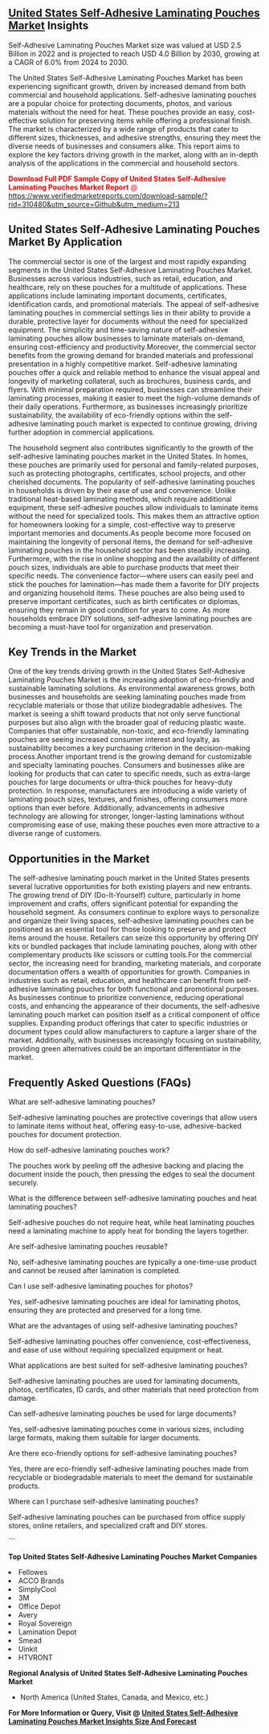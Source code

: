 <h2><a href="https://www.verifiedmarketreports.com/download-sample/?rid=310480&amp;utm_source=Github&amp;utm_medium=213" target="_blank">United States Self-Adhesive Laminating Pouches Market</a> Insights</h2><p>Self-Adhesive Laminating Pouches Market size was valued at USD 2.5 Billion in 2022 and is projected to reach USD 4.0 Billion by 2030, growing at a CAGR of 6.0% from 2024 to 2030.</p><p><p>The United States Self-Adhesive Laminating Pouches Market has been experiencing significant growth, driven by increased demand from both commercial and household applications. Self-adhesive laminating pouches are a popular choice for protecting documents, photos, and various materials without the need for heat. These pouches provide an easy, cost-effective solution for preserving items while offering a professional finish. The market is characterized by a wide range of products that cater to different sizes, thicknesses, and adhesive strengths, ensuring they meet the diverse needs of businesses and consumers alike. This report aims to explore the key factors driving growth in the market, along with an in-depth analysis of the applications in the commercial and household sectors.<p><span class=""><span style="color: #ff0000;"><strong>Download Full PDF Sample Copy of United States Self-Adhesive Laminating Pouches Market Report</strong> @ </span><a href="https://www.verifiedmarketreports.com/download-sample/?rid=310480&amp;utm_source=Github&amp;utm_medium=213" target="_blank">https://www.verifiedmarketreports.com/download-sample/?rid=310480&amp;utm_source=Github&amp;utm_medium=213</a></span></p></p><h2>United States Self-Adhesive Laminating Pouches Market By Application</h2><p>The commercial sector is one of the largest and most rapidly expanding segments in the United States Self-Adhesive Laminating Pouches Market. Businesses across various industries, such as retail, education, and healthcare, rely on these pouches for a multitude of applications. These applications include laminating important documents, certificates, identification cards, and promotional materials. The appeal of self-adhesive laminating pouches in commercial settings lies in their ability to provide a durable, protective layer for documents without the need for specialized equipment. The simplicity and time-saving nature of self-adhesive laminating pouches allow businesses to laminate materials on-demand, ensuring cost-efficiency and productivity.Moreover, the commercial sector benefits from the growing demand for branded materials and professional presentation in a highly competitive market. Self-adhesive laminating pouches offer a quick and reliable method to enhance the visual appeal and longevity of marketing collateral, such as brochures, business cards, and flyers. With minimal preparation required, businesses can streamline their laminating processes, making it easier to meet the high-volume demands of their daily operations. Furthermore, as businesses increasingly prioritize sustainability, the availability of eco-friendly options within the self-adhesive laminating pouch market is expected to continue growing, driving further adoption in commercial applications.</p><p>The household segment also contributes significantly to the growth of the self-adhesive laminating pouches market in the United States. In homes, these pouches are primarily used for personal and family-related purposes, such as protecting photographs, certificates, school projects, and other cherished documents. The popularity of self-adhesive laminating pouches in households is driven by their ease of use and convenience. Unlike traditional heat-based laminating methods, which require additional equipment, these self-adhesive pouches allow individuals to laminate items without the need for specialized tools. This makes them an attractive option for homeowners looking for a simple, cost-effective way to preserve important memories and documents.As people become more focused on maintaining the longevity of personal items, the demand for self-adhesive laminating pouches in the household sector has been steadily increasing. Furthermore, with the rise in online shopping and the availability of different pouch sizes, individuals are able to purchase products that meet their specific needs. The convenience factor—where users can easily peel and stick the pouches for lamination—has made them a favorite for DIY projects and organizing household items. These pouches are also being used to preserve important certificates, such as birth certificates or diplomas, ensuring they remain in good condition for years to come. As more households embrace DIY solutions, self-adhesive laminating pouches are becoming a must-have tool for organization and preservation.</p><h2>Key Trends in the Market</h2><p>One of the key trends driving growth in the United States Self-Adhesive Laminating Pouches Market is the increasing adoption of eco-friendly and sustainable laminating solutions. As environmental awareness grows, both businesses and households are seeking laminating pouches made from recyclable materials or those that utilize biodegradable adhesives. The market is seeing a shift toward products that not only serve functional purposes but also align with the broader goal of reducing plastic waste. Companies that offer sustainable, non-toxic, and eco-friendly laminating pouches are seeing increased consumer interest and loyalty, as sustainability becomes a key purchasing criterion in the decision-making process.Another important trend is the growing demand for customizable and specialty laminating pouches. Consumers and businesses alike are looking for products that can cater to specific needs, such as extra-large pouches for large documents or ultra-thick pouches for heavy-duty protection. In response, manufacturers are introducing a wide variety of laminating pouch sizes, textures, and finishes, offering consumers more options than ever before. Additionally, advancements in adhesive technology are allowing for stronger, longer-lasting laminations without compromising ease of use, making these pouches even more attractive to a diverse range of customers.</p><h2>Opportunities in the Market</h2><p>The self-adhesive laminating pouch market in the United States presents several lucrative opportunities for both existing players and new entrants. The growing trend of DIY (Do-It-Yourself) culture, particularly in home improvement and crafts, offers significant potential for expanding the household segment. As consumers continue to explore ways to personalize and organize their living spaces, self-adhesive laminating pouches can be positioned as an essential tool for those looking to preserve and protect items around the house. Retailers can seize this opportunity by offering DIY kits or bundled packages that include laminating pouches, along with other complementary products like scissors or cutting tools.For the commercial sector, the increasing need for branding, marketing materials, and corporate documentation offers a wealth of opportunities for growth. Companies in industries such as retail, education, and healthcare can benefit from self-adhesive laminating pouches for both functional and promotional purposes. As businesses continue to prioritize convenience, reducing operational costs, and enhancing the appearance of their documents, the self-adhesive laminating pouch market can position itself as a critical component of office supplies. Expanding product offerings that cater to specific industries or document types could allow manufacturers to capture a larger share of the market. Additionally, with businesses increasingly focusing on sustainability, providing green alternatives could be an important differentiator in the market.</p><h2>Frequently Asked Questions (FAQs)</h2><p>What are self-adhesive laminating pouches?</p><p>Self-adhesive laminating pouches are protective coverings that allow users to laminate items without heat, offering easy-to-use, adhesive-backed pouches for document protection.</p><p>How do self-adhesive laminating pouches work?</p><p>The pouches work by peeling off the adhesive backing and placing the document inside the pouch, then pressing the edges to seal the document securely.</p><p>What is the difference between self-adhesive laminating pouches and heat laminating pouches?</p><p>Self-adhesive pouches do not require heat, while heat laminating pouches need a laminating machine to apply heat for bonding the layers together.</p><p>Are self-adhesive laminating pouches reusable?</p><p>No, self-adhesive laminating pouches are typically a one-time-use product and cannot be reused after lamination is completed.</p><p>Can I use self-adhesive laminating pouches for photos?</p><p>Yes, self-adhesive laminating pouches are ideal for laminating photos, ensuring they are protected and preserved for a long time.</p><p>What are the advantages of using self-adhesive laminating pouches?</p><p>Self-adhesive laminating pouches offer convenience, cost-effectiveness, and ease of use without requiring specialized equipment or heat.</p><p>What applications are best suited for self-adhesive laminating pouches?</p><p>Self-adhesive laminating pouches are used for laminating documents, photos, certificates, ID cards, and other materials that need protection from damage.</p><p>Can self-adhesive laminating pouches be used for large documents?</p><p>Yes, self-adhesive laminating pouches come in various sizes, including large formats, making them suitable for larger documents.</p><p>Are there eco-friendly options for self-adhesive laminating pouches?</p><p>Yes, there are eco-friendly self-adhesive laminating pouches made from recyclable or biodegradable materials to meet the demand for sustainable products.</p><p>Where can I purchase self-adhesive laminating pouches?</p><p>Self-adhesive laminating pouches can be purchased from office supply stores, online retailers, and specialized craft and DIY stores.</p>```</p><p><strong>Top United States Self-Adhesive Laminating Pouches Market Companies</strong></p><div data-test-id=""><p><li>Fellowes</li><li> ACCO Brands</li><li> SimplyCool</li><li> 3M</li><li> Office Depot</li><li> Avery</li><li> Royal Sovereign</li><li> Lamination Depot</li><li> Smead</li><li> Uinkit</li><li> HTVRONT</li></p><div><strong>Regional Analysis of&nbsp;United States Self-Adhesive Laminating Pouches Market</strong></div><ul><li dir="ltr"><p dir="ltr">North America&nbsp;(United States, Canada, and Mexico, etc.)</p></li></ul><p><strong>For More Information or Query, Visit @&nbsp;</strong><strong><a href="https://www.verifiedmarketreports.com/product/self-adhesive-laminating-pouches-market/?utm_source=Github&amp;utm_medium=213" target="_blank">United States Self-Adhesive Laminating Pouches Market Insights Size And Forecast</a></strong></p></div>
